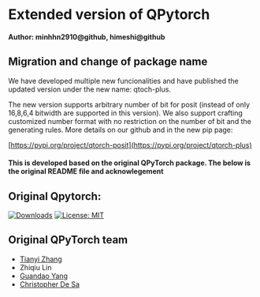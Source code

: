 # Extended version of QPytorch
#### Author: minhhn2910@github, himeshi@github
## Migration and change of package name

   We have developed multiple new funcionalities and have published the updated version under the new name: qtoch-plus. 
   
   The new version supports arbitrary number of bit for posit (instead of only 16,8,6,4 bitwidth are supported in this version). We also support crafting customized number format with no restriction on the number of bit and the generating rules. More details on our github and in the new pip page:  
   
   [https://pypi.org/project/qtorch-posit](https://pypi.org/project/qtorch-plus)



#### This is developed based on the original QPyTorch package. The below is the original README file and acknowlegement 
## Original Qpytorch:
[![Downloads](https://pepy.tech/badge/qtorch)](https://pepy.tech/project/qtorch) [![License: MIT](https://img.shields.io/badge/License-MIT-yellow.svg)](https://opensource.org/licenses/MIT)

## Original QPyTorch team
* [Tianyi Zhang](https://scholar.google.com/citations?user=OI0HSa0AAAAJ&hl=en)
* Zhiqiu Lin
* [Guandao Yang](http://www.guandaoyang.com/)
* [Christopher De Sa](http://www.cs.cornell.edu/~cdesa/)
